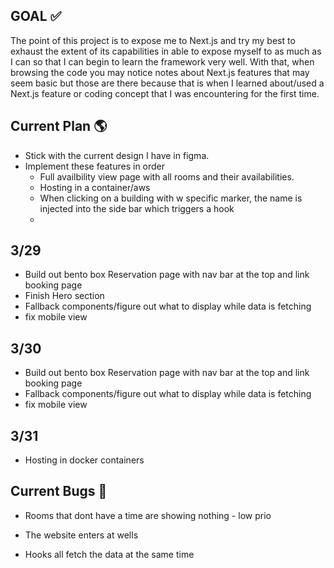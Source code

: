## GOAL ✅

The point of this project is to expose me to Next.js and try my best to exhaust the extent of its capabilities in able to expose myself to as much as I can so that I can begin to learn the framework very well. With that, when browsing the code you may notice notes about Next.js features that may seem basic but those are there because that is when I learned about/used a Next.js feature or coding concept that I was encountering for the first time.

## Current Plan 🌎

- Stick with the current design I have in figma.
- Implement these features in order
  - Full availbility view page with all rooms and their availabilities.
  - Hosting in a container/aws
  - When clicking on a building with w specific marker, the name is injected into the side bar which triggers a hook
  -

## 3/29

- Build out bento box Reservation page with nav bar at the top and link booking page
- Finish Hero section
- Fallback components/figure out what to display while data is fetching
- fix mobile view

## 3/30

- Build out bento box Reservation page with nav bar at the top and link booking page
- Fallback components/figure out what to display while data is fetching
- fix mobile view

## 3/31

- Hosting in docker containers

## Current Bugs 🐛

- Rooms that dont have a time are showing nothing - low prio

- The website enters at wells
- Hooks all fetch the data at the same time
